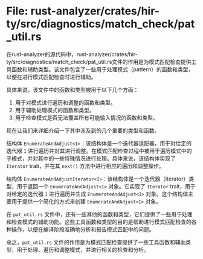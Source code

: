# File: rust-analyzer/crates/hir-ty/src/diagnostics/match_check/pat_util.rs

在rust-analyzer的源代码中，rust-analyzer/crates/hir-ty/src/diagnostics/match_check/pat_util.rs文件的作用是为模式匹配检查提供工具函数和辅助类型。该文件包含了一些用于处理模式（pattern）的函数和类型，以便在进行模式匹配检查时进行辅助。

具体来说，该文件中的函数和类型被用于以下几个方面：
1. 用于对模式进行遍历和调整的函数和类型。
2. 用于辅助处理模式的函数和类型。
3. 用于检查模式是否无法覆盖所有可能输入情况的函数和类型。

现在让我们来详细介绍一下其中涉及到的几个重要的类型和函数。

结构体 `EnumerateAndAdjust<I>`：该结构体是一个迭代器适配器，用于对给定的迭代器 `I` 进行遍历并对其进行调整。在模式匹配检查过程中被用于遍历模式中的子模式，并对其中的一些特殊情况进行处理。具体来说，该结构体实现了 `Iterator` trait，并在其 `next()` 方法中进行相应的遍历和调整操作。

结构体 `EnumerateAndAdjustIterator<I>`：该结构体是一个迭代器（iterator）类型，用于返回一个 `EnumerateAndAdjust<I>` 对象。它实现了 `Iterator` trait，用于对给定的迭代器 `I` 进行遍历并生成 `EnumerateAndAdjust<I>` 对象。这个结构体主要用于提供一个简化的方式来创建 `EnumerateAndAdjust<I>` 对象。

在 `pat_util.rs` 文件中，还有一些其他的函数和类型，它们提供了一些用于处理和检查模式的辅助功能。这些工具函数和类型的目的是帮助进行模式匹配检查的各种操作，以便在编译阶段准确地分析和报告模式匹配中的问题。

总之，`pat_util.rs` 文件的作用是为模式匹配检查提供了一些工具函数和辅助类型，用于处理、遍历和调整模式，并进行相关的检查和分析。

